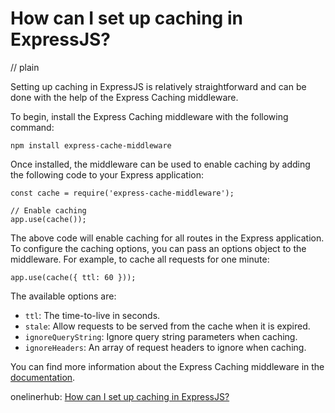 # How can I set up caching in ExpressJS?
// plain

Setting up caching in ExpressJS is relatively straightforward and can be done with the help of the Express Caching middleware.

To begin, install the Express Caching middleware with the following command:

```
npm install express-cache-middleware
```

Once installed, the middleware can be used to enable caching by adding the following code to your Express application:

```
const cache = require('express-cache-middleware');

// Enable caching
app.use(cache());
```

The above code will enable caching for all routes in the Express application. To configure the caching options, you can pass an options object to the middleware. For example, to cache all requests for one minute:

```
app.use(cache({ ttl: 60 }));
```

The available options are:
- `ttl`: The time-to-live in seconds.
- `stale`: Allow requests to be served from the cache when it is expired.
- `ignoreQueryString`: Ignore query string parameters when caching.
- `ignoreHeaders`: An array of request headers to ignore when caching.

You can find more information about the Express Caching middleware in the [documentation](https://www.npmjs.com/package/express-cache-middleware).

onelinerhub: [How can I set up caching in ExpressJS?](https://onelinerhub.com/expressjs/how-can-i-set-up-caching-in-expressjs)
